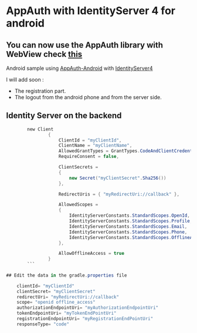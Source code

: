 # AppAuth with IdentityServer 4 for android

## You can now use the AppAuth library with **WebView** check [this](https://github.com/hadiidbouk/AppAuthWebView-Android) 
Android sample using [AppAuth-Android](https://github.com/openid/AppAuth-Android) with [IdentityServer4](https://github.com/IdentityServer/IdentityServer4)

I will add soon :
* The registration part.
* The logout from the android phone and from the server side.
## Identity Server on the backend 
```csharp
        new Client
				{
					ClientId = "myClientId",
					ClientName = "myClientName",
					AllowedGrantTypes = GrantTypes.CodeAndClientCredentials,
					RequireConsent = false,

					ClientSecrets =
					{
						new Secret("myClientSecret".Sha256())
					},

					RedirectUris = { "myRedirectUri://callback" },

					AllowedScopes =
					{
						IdentityServerConstants.StandardScopes.OpenId,
						IdentityServerConstants.StandardScopes.Profile,
						IdentityServerConstants.StandardScopes.Email,
						IdentityServerConstants.StandardScopes.Phone,
						IdentityServerConstants.StandardScopes.OfflineAccess //to get the refresh token
					},

					AllowOfflineAccess = true
				}
        ```
        
## Edit the data in the gradle.properties file

    clientId= "myClientId"
    clientSecret= "myClientSecret"
    redirectUri= "myRedirectUri://callback"
    scope= "openid offline_access"
    authorizationEndpointUri= "myAuthorizationEndpointUri"
    tokenEndpointUri= "myTokenEndPointUri"
    registrationEndpointUri= "myRegistrationEndPointUri"
    responseType= "code"
